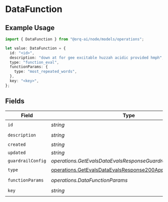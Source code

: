 # DataFunction

## Example Usage

```typescript
import { DataFunction } from "@orq-ai/node/models/operations";

let value: DataFunction = {
  id: "<id>",
  description: "down at for gee excitable huzzah acidic provided hmph",
  type: "function_eval",
  functionParams: {
    type: "most_repeated_words",
  },
  key: "<key>",
};
```

## Fields

| Field                                                                                                                                    | Type                                                                                                                                     | Required                                                                                                                                 | Description                                                                                                                              |
| ---------------------------------------------------------------------------------------------------------------------------------------- | ---------------------------------------------------------------------------------------------------------------------------------------- | ---------------------------------------------------------------------------------------------------------------------------------------- | ---------------------------------------------------------------------------------------------------------------------------------------- |
| `id`                                                                                                                                     | *string*                                                                                                                                 | :heavy_check_mark:                                                                                                                       | N/A                                                                                                                                      |
| `description`                                                                                                                            | *string*                                                                                                                                 | :heavy_check_mark:                                                                                                                       | N/A                                                                                                                                      |
| `created`                                                                                                                                | *string*                                                                                                                                 | :heavy_minus_sign:                                                                                                                       | N/A                                                                                                                                      |
| `updated`                                                                                                                                | *string*                                                                                                                                 | :heavy_minus_sign:                                                                                                                       | N/A                                                                                                                                      |
| `guardrailConfig`                                                                                                                        | *operations.GetEvalsDataEvalsResponseGuardrailConfig*                                                                                    | :heavy_minus_sign:                                                                                                                       | N/A                                                                                                                                      |
| `type`                                                                                                                                   | [operations.GetEvalsDataEvalsResponse200ApplicationJSONType](../../models/operations/getevalsdataevalsresponse200applicationjsontype.md) | :heavy_check_mark:                                                                                                                       | N/A                                                                                                                                      |
| `functionParams`                                                                                                                         | *operations.DataFunctionParams*                                                                                                          | :heavy_check_mark:                                                                                                                       | N/A                                                                                                                                      |
| `key`                                                                                                                                    | *string*                                                                                                                                 | :heavy_check_mark:                                                                                                                       | N/A                                                                                                                                      |